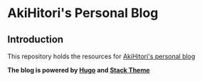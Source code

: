 # AkiHitori's Personal Blog

## Introduction

This repository holds the resources for [AkiHitori's personal blog](https://Sun-Monolog.github.io)

**The blog is powered by [Hugo](https://gohugo.io) and [Stack Theme](https://github.com/CaiJimmy/hugo-theme-stack)**
